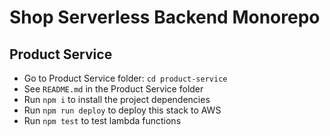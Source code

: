 # Shop Serverless Backend Monorepo

## Product Service
- Go to Product Service folder:  `cd product-service`
- See `README.md` in the Product Service folder
- Run `npm i` to install the project dependencies
- Run `npm run deploy` to deploy this stack to AWS
- Run `npm test` to test lambda functions